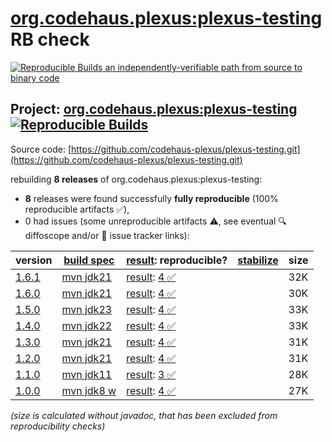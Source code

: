 [org.codehaus.plexus:plexus-testing](https://central.sonatype.com/artifact/org.codehaus.plexus/plexus-testing/versions) RB check
=======

[![Reproducible Builds](https://reproducible-builds.org/images/logos/rb.svg) an independently-verifiable path from source to binary code](https://reproducible-builds.org/)

## Project: [org.codehaus.plexus:plexus-testing](https://central.sonatype.com/artifact/org.codehaus.plexus/plexus-testing/versions) [![Reproducible Builds](https://img.shields.io/endpoint?url=https://raw.githubusercontent.com/jvm-repo-rebuild/reproducible-central/master/content/org/codehaus/plexus/plexus-testing/badge.json)](https://github.com/jvm-repo-rebuild/reproducible-central/blob/master/content/org/codehaus/plexus/plexus-testing/README.md)

Source code: [https://github.com/codehaus-plexus/plexus-testing.git](https://github.com/codehaus-plexus/plexus-testing.git)

rebuilding **8 releases** of org.codehaus.plexus:plexus-testing:
- **8** releases were found successfully **fully reproducible** (100% reproducible artifacts :white_check_mark:),
- 0 had issues (some unreproducible artifacts :warning:, see eventual :mag: diffoscope and/or :memo: issue tracker links):

| version | [build spec](/BUILDSPEC.md) | [result](https://reproducible-builds.org/docs/jvm/): reproducible? | [stabilize](https://github.com/google/oss-rebuild/blob/main/cmd/stabilize/README.md) | size |
| -- | --------- | ------ | ------ | -- |
| [1.6.1](https://central.sonatype.com/artifact/org.codehaus.plexus/plexus-testing/1.6.1/pom) | [mvn jdk21](plexus-testing-1.6.1.buildspec) | [result](plexus-testing-1.6.1.buildinfo): [4 :white_check_mark: ](plexus-testing-1.6.1.buildcompare) | | 32K |
| [1.6.0](https://central.sonatype.com/artifact/org.codehaus.plexus/plexus-testing/1.6.0/pom) | [mvn jdk21](plexus-testing-1.6.0.buildspec) | [result](plexus-testing-1.6.0.buildinfo): [4 :white_check_mark: ](plexus-testing-1.6.0.buildcompare) | | 30K |
| [1.5.0](https://central.sonatype.com/artifact/org.codehaus.plexus/plexus-testing/1.5.0/pom) | [mvn jdk23](plexus-testing-1.5.0.buildspec) | [result](plexus-testing-1.5.0.buildinfo): [4 :white_check_mark: ](plexus-testing-1.5.0.buildcompare) | | 33K |
| [1.4.0](https://central.sonatype.com/artifact/org.codehaus.plexus/plexus-testing/1.4.0/pom) | [mvn jdk22](plexus-testing-1.4.0.buildspec) | [result](plexus-testing-1.4.0.buildinfo): [4 :white_check_mark: ](plexus-testing-1.4.0.buildcompare) | | 33K |
| [1.3.0](https://central.sonatype.com/artifact/org.codehaus.plexus/plexus-testing/1.3.0/pom) | [mvn jdk21](plexus-testing-1.3.0.buildspec) | [result](plexus-testing-1.3.0.buildinfo): [4 :white_check_mark: ](plexus-testing-1.3.0.buildcompare) | | 31K |
| [1.2.0](https://central.sonatype.com/artifact/org.codehaus.plexus/plexus-testing/1.2.0/pom) | [mvn jdk21](plexus-testing-1.2.0.buildspec) | [result](plexus-testing-1.2.0.buildinfo): [4 :white_check_mark: ](plexus-testing-1.2.0.buildcompare) | | 31K |
| [1.1.0](https://central.sonatype.com/artifact/org.codehaus.plexus/plexus-testing/1.1.0/pom) | [mvn jdk11](plexus-testing-1.1.0.buildspec) | [result](plexus-testing-1.1.0.buildinfo): [3 :white_check_mark: ](plexus-testing-1.1.0.buildcompare) | | 28K |
| [1.0.0](https://central.sonatype.com/artifact/org.codehaus.plexus/plexus-testing/1.0.0/pom) | [mvn jdk8 w](plexus-testing-1.0.0.buildspec) | [result](plexus-testing-1.0.0.buildinfo): [4 :white_check_mark: ](plexus-testing-1.0.0.buildcompare) | | 27K |

<i>(size is calculated without javadoc, that has been excluded from reproducibility checks)</i>
